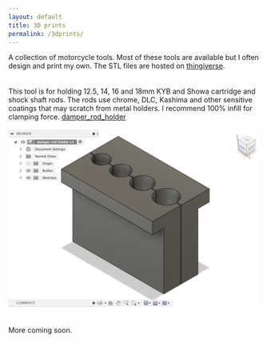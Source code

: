 ```yaml
---
layout: default
title: 3D prints
permalink: /3dprints/
---
```


A collection of motorcycle tools. Most of these tools are available but I often design and print my own. The STL files are hosted on [thingiverse](https://www.thingiverse.com/).
<br>
<br>
<br>
This tool is for holding 12.5, 14, 16 and 18mm KYB and Showa cartridge and shock shaft rods. The rods use chrome, DLC, Kashima and other sensitive coatings that may scratch from metal holders. I recommend 100% infill for clamping force. [damper_rod_holder](https://www.thingiverse.com/thing:4579504/files)
<br>
<br>
![damper_rod_holder](/assets/damper_rod_holder.png)
<br>
<br>
<br>
More coming soon.